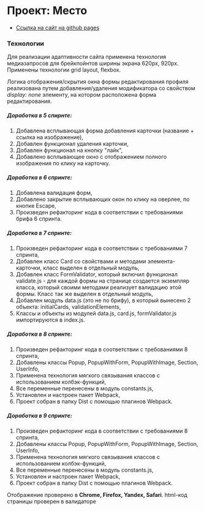 # Проект: Место

* [Ссылка на сайт на github pages](https://alekseimakhov.github.io/mesto/dist/index.html)

### Технологии

Для реализации адаптивности сайта применена технология медиазапросов для брейкпойнтов ширины экрана 620px, 920px. Применены технологии grid layout, flexbox.

Логика отображения/скрытия окна формы редактирования профиля реализована путем добавления/удаления модификатора со свойством _display: none_ элементу, на котором расположена форма редактирования.

##### Доработка в 5 спирнте:

1. Добавлена всплывающая форма добавления карточки (название + ссылка на изображение),
2. Добавлен функционал удаления карточки,
3. Добавлен функционал на кнопку "лайк",
4. Добавлено всплывающее окно с отображением полного изображения по клику на карточку.

##### Доработка в 6 спринте:

1. Добавлена валидация форм,
2. Добавлено закрытие всплывающих окон по клику на оверлее, по кнопке Escape,
3. Произведен рефакторинг кода в соответствии с требованиями брифа 6 спринта.

##### Доработка в 7 спринте:

1. Произведен рефакторинг кода в соответствии с требованиями 7 спринта,
2. Добавлен класс Card со свойствами и методами элемента-карточки, класс выделен в отдельный модуль,
3. Добавлен класс FormValidator, который включил функционал validate.js - для каждой формы на странице создается экземпляр класса, который своими методами реализует валидацию этой формы. Класс так же выделен в отдельный модуль,
4. Добавлен модуль data.js (это не по брифу), в который вынесено 2 объекта: initialCards, validationElements,
5. Классы и объекты из модулей data.js, card.js, formValidator.js импортируются в index.js.

##### Доработка в 8 спринте:

1. Произведен рефакторинг кода в соответствии с требованиями 8 спринта,
2. Добавлены классы Popup, PopupWithForm, PopupWithImage, Section, UserInfo,
3. Применена технология мягкого связывания классов с использованием колбэк-функций,
4. Все переменные перенесены в модуль constants.js,
5. Установлен и настроен пакет Webpack,
6. Проект собран в папку Dist с помощью плагинов Webpack.

##### Доработка в 9 спринте:

1. Произведен рефакторинг кода в соответствии с требованиями 8 спринта,
2. Добавлены классы Popup, PopupWithForm, PopupWithImage, Section, UserInfo,
3. Применена технология мягкого связывания классов с использованием колбэк-функций,
4. Все переменные перенесены в модуль constants.js,
5. Установлен и настроен пакет Webpack,
6. Проект собран в папку Dist с помощью плагинов Webpack.

Отображение проверено в **Chrome, Firefox, Yandex, Safari**.
html-код страницы проверен в валидаторе